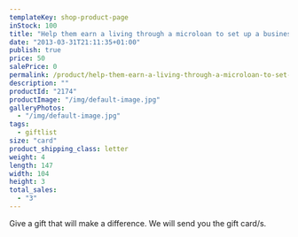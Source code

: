 ```yaml
---
templateKey: shop-product-page
inStock: 100
title: "Help them earn a living through a microloan to set up a business"
date: "2013-03-31T21:11:35+01:00"
publish: true
price: 50
salePrice: 0
permalink: /product/help-them-earn-a-living-through-a-microloan-to-set-up-a-business
description: ""
productId: "2174"
productImage: "/img/default-image.jpg"
galleryPhotos:
  - "/img/default-image.jpg"
tags:
  - giftlist
size: "card"
product_shipping_class: letter
weight: 4
length: 147
width: 104
height: 3
total_sales:
  - "3"
---
```


Give a gift that will make a difference. We will send you the gift card/s.
